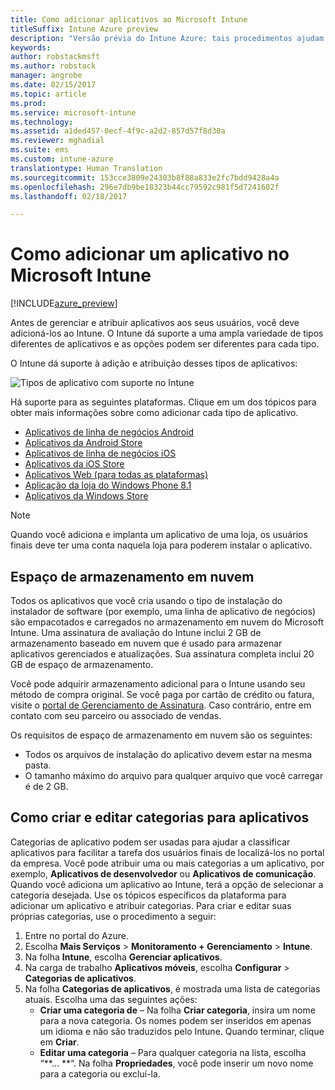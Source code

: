 ```yaml
---
title: Como adicionar aplicativos ao Microsoft Intune
titleSuffix: Intune Azure preview
description: "Versão prévia do Intune Azure: tais procedimentos ajudam você a deixar seus aplicativos no Intune prontos para serem atribuído aos usuários e dispositivos. "
keywords: 
author: robstackmsft
ms.author: robstack
manager: angrobe
ms.date: 02/15/2017
ms.topic: article
ms.prod: 
ms.service: microsoft-intune
ms.technology: 
ms.assetid: a1ded457-0ecf-4f9c-a2d2-857d57f8d30a
ms.reviewer: mghadial
ms.suite: ems
ms.custom: intune-azure
translationtype: Human Translation
ms.sourcegitcommit: 153cce3809e24303b8f88a833e2fc7bdd9428a4a
ms.openlocfilehash: 296e7db9be18323b44cc79592c981f5d7241602f
ms.lasthandoff: 02/18/2017

---
```


# <a name="how-to-add-an-app-to-microsoft-intune"></a>Como adicionar um aplicativo no Microsoft Intune

[!INCLUDE[azure_preview](../includes/azure_preview.md)]

Antes de gerenciar e atribuir aplicativos aos seus usuários, você deve adicioná-los ao Intune. O Intune dá suporte a uma ampla variedade de tipos diferentes de aplicativos e as opções podem ser diferentes para cada tipo.

O Intune dá suporte à adição e atribuição desses tipos de aplicativos:

![Tipos de aplicativo com suporte no Intune](./media/app-types.png)

Há suporte para as seguintes plataformas. Clique em um dos tópicos para obter mais informações sobre como adicionar cada tipo de aplicativo.

- [Aplicativos de linha de negócios Android](/intune-azure/manage-apps/android-lob-app)
- [Aplicativos da Android Store](/intune-azure/manage-apps/android-store-app)
- [Aplicativos de linha de negócios iOS](/intune-azure/manage-apps/ios-lob-app)
- [Aplicativos da iOS Store](/intune-azure/manage-apps/ios-store-app)
- [Aplicativos Web (para todas as plataformas)](/intune-azure/manage-apps/web-app)
- [Aplicação da loja do Windows Phone 8.1](/intune-azure/manage-apps/windows-phone-8-1-store-app)
- [Aplicativos da Windows Store](/intune-azure/manage-apps/windows-store-app)

> [!NOTE]
> Quando você adiciona e implanta um aplicativo de uma loja, os usuários finais deve ter uma conta naquela loja para poderem instalar o aplicativo.

## <a name="cloud-storage-space"></a>Espaço de armazenamento em nuvem
Todos os aplicativos que você cria usando o tipo de instalação do instalador de software (por exemplo, uma linha de aplicativo de negócios) são empacotados e carregados no armazenamento em nuvem do Microsoft Intune. Uma assinatura de avaliação do Intune inclui 2 GB de armazenamento baseado em nuvem que é usado para armazenar aplicativos gerenciados e atualizações. Sua assinatura completa inclui 20 GB de espaço de armazenamento.

Você pode adquirir armazenamento adicional para o Intune usando seu método de compra original.  Se você paga por cartão de crédito ou fatura, visite o [portal de Gerenciamento de Assinatura](https://portal.office.com/adminportal/home?switchtomodern=true#/subscriptions).  Caso contrário, entre em contato com seu parceiro ou associado de vendas.

Os requisitos de espaço de armazenamento em nuvem são os seguintes:

-   Todos os arquivos de instalação do aplicativo devem estar na mesma pasta.
-   O tamanho máximo do arquivo para qualquer arquivo que você carregar é de 2 GB.

## <a name="how-to-create-and-edit-categories-for-apps"></a>Como criar e editar categorias para aplicativos 

Categorias de aplicativo podem ser usadas para ajudar a classificar aplicativos para facilitar a tarefa dos usuários finais de localizá-los no portal da empresa. Você pode atribuir uma ou mais categorias a um aplicativo, por exemplo, **Aplicativos de desenvolvedor** ou **Aplicativos de comunicação**. Quando você adiciona um aplicativo ao Intune, terá a opção de selecionar a categoria desejada. Use os tópicos específicos da plataforma para adicionar um aplicativo e atribuir categorias. Para criar e editar suas próprias categorias, use o procedimento a seguir: 

1. Entre no portal do Azure. 
2. Escolha **Mais Serviços** > **Monitoramento + Gerenciamento** > **Intune**. 
3. Na folha **Intune**, escolha **Gerenciar aplicativos**. 
4. Na carga de trabalho **Aplicativos móveis**, escolha **Configurar** > **Categorias de aplicativos**. 
5. Na folha **Categorias de aplicativos**, é mostrada uma lista de categorias atuais. Escolha uma das seguintes ações: 
    - **Criar uma categoria de** – Na folha **Criar categoria**, insira um nome para a nova categoria. Os nomes podem ser inseridos em apenas um idioma e não são traduzidos pelo Intune. Quando terminar, clique em **Criar**.
    - **Editar uma categoria** – Para qualquer categoria na lista, escolha “**... **“. Na folha **Propriedades**, você pode inserir um novo nome para a categoria ou excluí-la.




